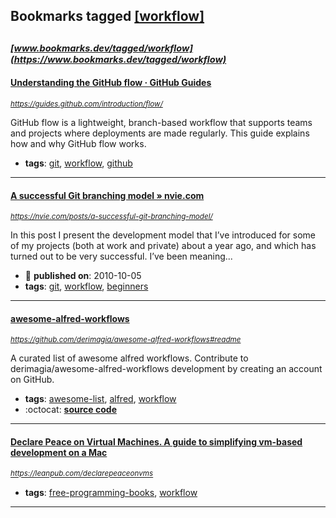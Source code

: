 ## Bookmarks tagged [[workflow]](https://www.bookmarks.dev/search?q=[workflow])

_<sup><sup>[www.bookmarks.dev/tagged/workflow](https://www.bookmarks.dev/tagged/workflow)</sup></sup>_
---
#### [Understanding the GitHub flow · GitHub Guides      ](https://guides.github.com/introduction/flow/)
_<sup>https://guides.github.com/introduction/flow/</sup>_

GitHub flow is a lightweight, branch-based workflow that supports teams and projects where deployments are made regularly. This guide explains how and why GitHub flow works.
* **tags**: [git](../tagged/git.md), [workflow](../tagged/workflow.md), [github](../tagged/github.md)
---
#### [A successful Git branching model » nvie.com](https://nvie.com/posts/a-successful-git-branching-model/)
_<sup>https://nvie.com/posts/a-successful-git-branching-model/</sup>_

In this post I present the development model that I’ve introduced for some of my projects (both at work and private) about a year ago, and which has turned out to be very successful. I’ve been meaning...
* :calendar: **published on**: 2010-10-05
* **tags**: [git](../tagged/git.md), [workflow](../tagged/workflow.md), [beginners](../tagged/beginners.md)
---
#### [awesome-alfred-workflows](https://github.com/derimagia/awesome-alfred-workflows#readme)
_<sup>https://github.com/derimagia/awesome-alfred-workflows#readme</sup>_

A curated list of awesome alfred workflows. Contribute to derimagia/awesome-alfred-workflows development by creating an account on GitHub.
* **tags**: [awesome-list](../tagged/awesome-list.md), [alfred](../tagged/alfred.md), [workflow](../tagged/workflow.md)
* :octocat: **[source code](https://github.com/derimagia/awesome-alfred-workflows#readme)**
---
#### [Declare Peace on Virtual Machines. A guide to simplifying vm-based development on a Mac](https://leanpub.com/declarepeaceonvms)
_<sup>https://leanpub.com/declarepeaceonvms</sup>_

* **tags**: [free-programming-books](../tagged/free-programming-books.md), [workflow](../tagged/workflow.md)
---

